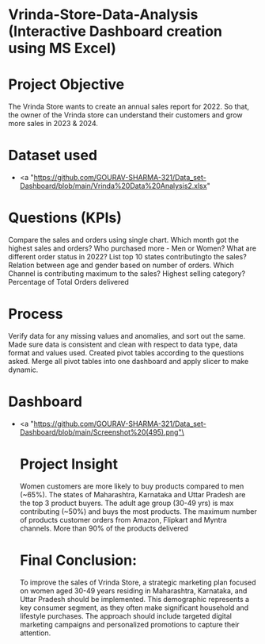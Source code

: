  # Vrinda-Store-Data-Analysis (Interactive Dashboard creation using MS Excel)
# Project Objective
The Vrinda Store wants to create an annual sales report for 2022. So that, the owner of the Vrinda store can understand their customers and grow more sales in 2023 & 2024.
# Dataset used
 - <a "https://github.com/GOURAV-SHARMA-321/Data_set-Dashboard/blob/main/Vrinda%20Data%20Analysis2.xlsx"

# Questions (KPIs) 

Compare the sales and orders using single chart.
Which month got the highest sales and orders?
Who purchased more - Men or Women?
What are different order status in 2022?
List top 10 states contributingto the sales?
Relation between age and gender based on number of orders.
Which Channel is contributing maximum to the sales?
Highest selling category?
Percentage of Total Orders delivered

# Process
Verify data for any missing values and anomalies, and sort out the same.
Made sure data is consistent and clean with respect to data type, data format and values used.
Created pivot tables according to the questions asked.
Merge all pivot tables into one dashboard and apply slicer to make dynamic.

# Dashboard
 - <a "https://github.com/GOURAV-SHARMA-321/Data_set-Dashboard/blob/main/Screenshot%20(495).png"\

   # Project Insight

   Women customers are more likely to buy products compared to men (~65%).
   The states of Maharashtra, Karnataka and Uttar Pradesh are the top 3 product buyers.
   The adult age group (30-49 yrs) is max contributing (~50%) and buys the most products.
   The maximum number of products customer orders from Amazon, Flipkart and Myntra channels.
   More than 90% of the products delivered


   # Final Conclusion:
    To improve the sales of Vrinda Store, a strategic marketing plan focused on women aged 30-49 years residing in Maharashtra, Karnataka, and Uttar Pradesh should be implemented. This demographic represents a 
    key consumer segment, as they often make significant household and lifestyle purchases. The approach should include targeted digital marketing campaigns and personalized promotions to capture their attention.
